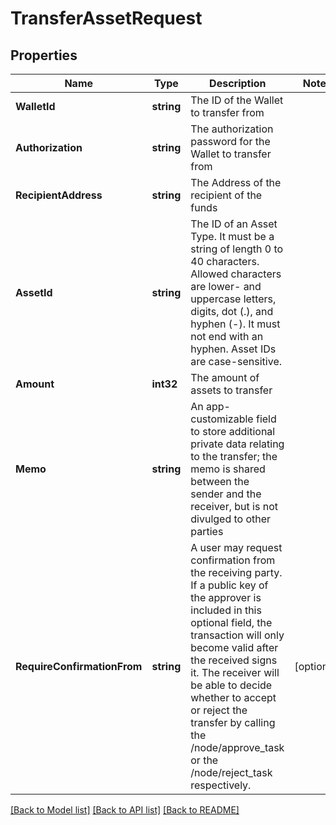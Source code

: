# TransferAssetRequest

## Properties
Name | Type | Description | Notes
------------ | ------------- | ------------- | -------------
**WalletId** | **string** | The ID of the Wallet to transfer from | 
**Authorization** | **string** | The authorization password for the Wallet to transfer from | 
**RecipientAddress** | **string** | The Address of the recipient of the funds | 
**AssetId** | **string** | The ID of an Asset Type. It must be a string of length 0 to 40 characters. Allowed characters are lower- and uppercase letters, digits, dot (.), and hyphen (-). It must not end with an hyphen. Asset IDs are case-sensitive.  | 
**Amount** | **int32** | The amount of assets to transfer | 
**Memo** | **string** | An app-customizable field to store additional private data relating to the transfer; the memo is shared between the sender and the receiver, but is not divulged to other parties | 
**RequireConfirmationFrom** | **string** | A user may request confirmation from the receiving party. If a public key of the approver is included in this optional field, the transaction will only become valid after the received signs it. The receiver will be able to decide whether to accept or reject the transfer by calling the /node/approve_task or the /node/reject_task respectively. | [optional] 

[[Back to Model list]](../README.md#documentation-for-models) [[Back to API list]](../README.md#documentation-for-api-endpoints) [[Back to README]](../README.md)


